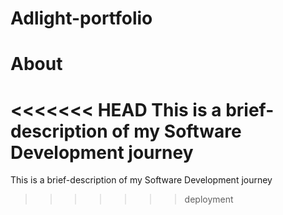 # Adlight-portfolio

# About
<<<<<<< HEAD
This is a brief-description of my Software Development journey
=======
 This is a brief-description of my Software Development journey
>>>>>>> deployment
